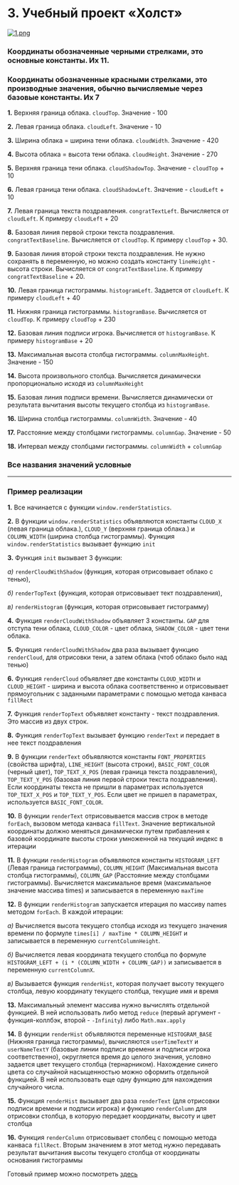 
# 3. Учебный проект «Холст»

[![1.png](https://i.postimg.cc/RZdc81p4/1.png)](https://postimg.cc/mPcz19G5)

### Координаты обозначенные черными стрелками, это основные константы. Их 11.
### Координаты обозначенные красными стрелками, это производные значения, обычно вычисляемые через базовые константы. Их 7

**1.** Верхняя граница облака. `cloudTop`. Значение - 100

**2.** Левая граница облака. `cloudLeft`. Значение - 10

**3.** Ширина облака = ширина тени облака. `cloudWidth`. Значение - 420

**4.** Высота облака = высота тени облака. `cloudHeight`. Значение - 270

**5.** Верхняя граница тени облака. `cloudShadowTop`. Значение - `cloudTop` + 10

**6.** Левая граница тени облака. `cloudShadowLeft`. Значение - `cloudLeft` + 10

**7.** Левая граница текста поздравления. `congratTextLeft`. Вычисляется от `cloudLeft`. К примеру `cloudLeft` + 20

**8.** Базовая линия первой строки текста поздравления. `congratTextBaseline`. Вычисляется от `cloudTop`. К примеру `cloudTop` + 30.

**9.** Базовая линия второй строки текста поздравления. Не нужно сохранять в переменную, но можно создать константу `lineHeight` - высота строки. Вычисляется от `congratTextBaseline`. К примеру `congratTextBaseline` + 20.

**10.** Левая граница гистограммы. `histogramLeft`. Задается от `cloudLeft`. К примеру `cloudLeft` + 40

**11.** Нижняя граница гистограммы. `histogramBase`. Вычисляется от `cloudTop`. К примеру `cloudTop` + 230

**12.** Базовая линия подписи игрока. Вычисляется от `histogramBase`. К примеру `histogramBase` + 20

**13.** Максимальная высота столбца гистограммы. `columnMaxHeight`. Значение - 150

**14.** Высота произвольного столбца. Вычисляется динамически пропорционально исходя из `columnMaxHeight`

**15.** Базовая линия подписи времени. Вычисляется динамически от результата вычитания высоты текущего столбца из `histogramBase`.

**16.** Ширина столбца гистограммы. `columnWidth`. Значение - 40

**17.** Расстояние между столбцами гистограммы. `columnGap`. Значение - 50

**18.** Интервал между столбцами гистограммы. `columnWidth` + `columnGap`


### Все названия значений условные
---

### Пример реализации

**1.** Все начинается с функции `window.renderStatistics`.

**2.** В функции `window.renderStatistics` объявляются константы `CLOUD_X` (левая граница облака.), `CLOUD_Y` (верхняя граница облака.) и `COLUMN_WIDTH` (ширина столбца гистограммы). Функция `window.renderStatistics` вызывает функцию `init`

**3.** Функция `init` вызывает 3 функции:

_а)_ `renderCloudWithShadow` (функция, которая отрисовывает облако с тенью), 
	
_б)_ `renderTopText` (функция, которая отрисовывает тект поздравления), 
	
_в)_ `renderHistogram` (функция, которая отрисовывает гистограмму)
	
**4.** Функция `renderCloudWithShadow` объявляет 3 константы. `GAP` для отступа тени облака, `CLOUD_COLOR` - цвет облака, `SHADOW_COLOR` - цвет тени облака.

**5.** Функция `renderCloudWithShadow` два раза вызывает функцию `renderCloud`, для отрисовки тени, а затем облака (чтоб облако было над тенью)

**6.** Функция `renderCloud` объявляет две константы `CLOUD_WIDTH` и `CLOUD_HEIGHT` - ширина и высота облака соответственно и отрисовывает прямоугольник с заданными параметрами с помощью метода канваса `fillRect`

**7.** Функция `renderTopText` объявляет константу - текст поздравления. Это массив из двух строк.

**8.** Функция `renderTopText` вызывает функцию `renderText` и передает в нее текст поздравления

**9.** В функции `renderText` объявляются константы `FONT_PROPERTIES` (свойства шрифта), `LINE_HEIGHT` (высота строки), `BASIC_FONT_COLOR` (черный цвет), `TOP_TEXT_X_POS` (левая граница текста поздравления), `TOP_TEXT_Y_POS` (базовая линия первой строки текста поздравления). Если координаты текста не пришли в параметрах используется `TOP_TEXT_X_POS` и `TOP_TEXT_Y_POS`. Если цвет не пришел в параметрах, используется `BASIC_FONT_COLOR`.

**10.** В функции `renderText` отрисовывается массив строк в методе `forEach`, вызовом метода канваса `fillText`. Значение вертикальной координаты должно меняться динамически путем прибавления к базовой координате высоты строки умноженной на текущий индекс в итерации

**11.** В функции `renderHistogram` объявляются константы `HISTOGRAM_LEFT` (Левая граница гистограммы), `COLUMN_HEIGHT` (Максимальная высота столбца гистограммы), `COLUMN_GAP` (Расстояние между столбцами гистограммы). Вычисляется максимальное время (максимальное значение массива times) и записывается в переменную `maxTime`

**12.** В функции `renderHistogram` запускается итерация по массиву names методом `forEach`. В каждой итерации: 

_а)_ Вычисляется высота текущего столбца исходя из текущего значения времени по формуле `times[i] / maxTime * COLUMN_HEIGHT` и записывается в переменную `currentColumnHeight`. 
	
_б)_ Вычисляется левая координата текущего столбца по формуле `HISTOGRAM_LEFT + (i * (COLUMN_WIDTH + COLUMN_GAP))` и записывается в переменную `currentColumnX`.
	
_в)_ Вызывается функция `renderHist`, которая получает высоту текущего столбца, левую координату текущего столбца, текущие имя и время
	
**13.** Максимальный элемент массива нужно вычислять отдельной функцией. В ней использовать либо метод `reduce` (первый аргумент - функция-коллбэк, второй - `-Infinity`) либо `Math.max.apply`

**14.** В  функции `renderHist` объявляются переменные `HISTOGRAM_BASE` (Нижняя граница гистограммы), вычисляются `userTimeTextY` и `userNameTextY` (базовые линии подписи времени и подписи игрока соответственно), округляется время до целого значения, условно задается цвет текущего столбца (тернарником). Нахождение синего цвета со случайной насыщенностью можно оформить отдельной функцией. В ней использовать еще одну функцию для нахождения случайного числа.

**15.** Функция `renderHist` вызывает два раза `renderText` (для отрисовки подписи времени и подписи игрока) и функцию `renderColumn` для отрисовки столбца, в которую передает координаты, высоту и цвет столбца

**16.** Функция `renderColumn` отрисовывает столбец с помощью метода канваса `fillRect`. Вторым значением в этот метод нужно передавать результат вычитания высоты текущего столбца от координаты основания гистограммы

Готовый пример можно посмотреть [здесь](https://gist.github.com/Muhammadabumansur/f7a3b27a36051aac9109cd39874355aa)
